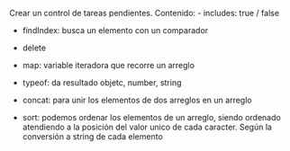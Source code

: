 Crear un control de tareas pendientes.
Contenido: - includes: true / false

- findIndex: busca un elemento con un comparador

- delete

- map: variable iteradora que recorre un arreglo

- typeof: da resultado objetc, number, string

- concat: para unir los elementos de dos arreglos en un arreglo

- sort: podemos ordenar los elementos de un arreglo, siendo ordenado atendiendo a la posición del valor unico de cada caracter. Según la conversión a string de cada elemento


